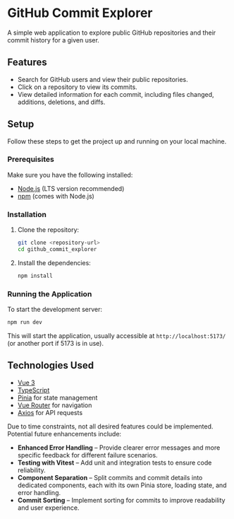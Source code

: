 # GitHub Commit Explorer

A simple web application to explore public GitHub repositories and their commit history for a given user.

## Features

- Search for GitHub users and view their public repositories.
- Click on a repository to view its commits.
- View detailed information for each commit, including files changed, additions, deletions, and diffs.

## Setup

Follow these steps to get the project up and running on your local machine.

### Prerequisites

Make sure you have the following installed:

- [Node.js](https://nodejs.org/en/) (LTS version recommended)
- [npm](https://www.npmjs.com/) (comes with Node.js)

### Installation

1.  Clone the repository:

    ```bash
    git clone <repository-url>
    cd github_commit_explorer
    ```

2.  Install the dependencies:
    ```bash
    npm install
    ```

### Running the Application

To start the development server:

```bash
npm run dev
```

This will start the application, usually accessible at `http://localhost:5173/` (or another port if 5173 is in use).

## Technologies Used

- [Vue 3](https://vuejs.org/)
- [TypeScript](https://www.typescriptlang.org/)
- [Pinia](https://pinia.vuejs.org/) for state management
- [Vue Router](https://router.vuejs.org/) for navigation
- [Axios](https://axios-http.com/) for API requests

Due to time constraints, not all desired features could be implemented. Potential future enhancements include:

- **Enhanced Error Handling** – Provide clearer error messages and more specific feedback for different failure scenarios.
- **Testing with Vitest** – Add unit and integration tests to ensure code reliability.
- **Component Separation** – Split commits and commit details into dedicated components, each with its own Pinia store, loading state, and error handling.
- **Commit Sorting** – Implement sorting for commits to improve readability and user experience.
